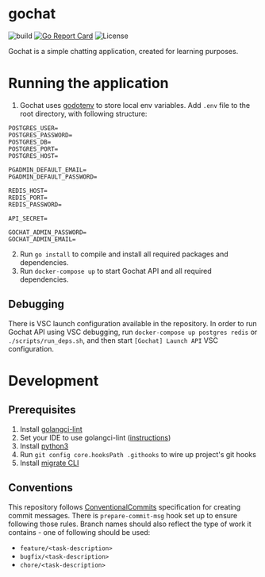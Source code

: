 # gochat
![build](https://img.shields.io/github/workflow/status/el-Mike/gochat/Gochat%20API)
[![Go Report Card](https://goreportcard.com/badge/github.com/el-Mike/gochat)](https://goreportcard.com/report/github.com/el-Mike/gochat)
![License](https://img.shields.io/github/license/el-Mike/gochat)

Gochat is a simple chatting application, created for learning purposes. 

# Running the application

1. Gochat uses [godotenv]("github.com/joho/godotenv") to store local env variables. Add `.env` file to the root directory, with following structure:

```
POSTGRES_USER=
POSTGRES_PASSWORD=
POSTGRES_DB=
POSTGRES_PORT=
POSTGRES_HOST=

PGADMIN_DEFAULT_EMAIL=
PGADMIN_DEFAULT_PASSWORD=

REDIS_HOST=
REDIS_PORT=
REDIS_PASSWORD=

API_SECRET=

GOCHAT_ADMIN_PASSWORD=
GOCHAT_ADMIN_EMAIL=

```

2. Run `go install` to compile and install all required packages and dependencies.
3. Run `docker-compose up` to start Gochat API and all required dependencies.

## Debugging

There is VSC launch configuration available in the repository. In order to run Gochat API using VSC debugging, run `docker-compose up postgres redis` or `./scripts/run_deps.sh`, and then start `[Gochat] Launch API` VSC configuration. 

# Development

## Prerequisites

1. Install [golangci-lint](https://golangci-lint.run/usage/install/)
2. Set your IDE to use golangci-lint ([instructions](https://golangci-lint.run/usage/integrations/))
3. Install [python3](https://www.python.org/download/releases/3.0/)
4. Run `git config core.hooksPath .githooks` to wire up project's git hooks
5. Install [migrate CLI](https://github.com/golang-migrate/migrate/tree/master/cmd/migrate)

## Conventions

This repository follows [ConventionalCommits](https://www.conventionalcommits.org/en/v1.0.0/) specification for creating commit messages. There is `prepare-commit-msg` hook set up to ensure following those rules. Branch names should also reflect the type of work it contains - one of following should be used:
* `feature/<task-description>`
* `bugfix/<task-description>`
* `chore/<task-description>`

